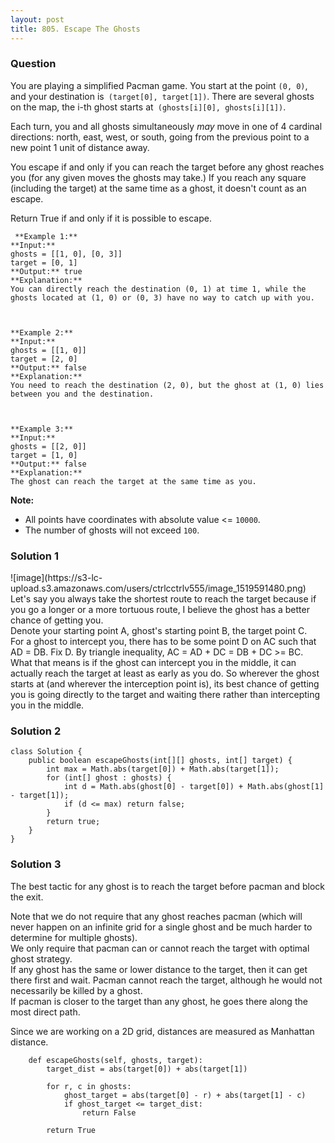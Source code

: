 ```yaml
---
layout: post
title: 805. Escape The Ghosts
---
```

### Question
You are playing a simplified Pacman game. You start at the point `(0, 0)`, and
your destination is` (target[0], target[1])`. There are several ghosts on the
map, the i-th ghost starts at` (ghosts[i][0], ghosts[i][1])`.

Each turn, you and all ghosts simultaneously *may* move in one of 4 cardinal
directions: north, east, west, or south, going from the previous point to a
new point 1 unit of distance away.

You escape if and only if you can reach the target before any ghost reaches
you (for any given moves the ghosts may take.)  If you reach any square
(including the target) at the same time as a ghost, it doesn't count as an
escape.

Return True if and only if it is possible to escape.

    
    
     **Example 1:**
    **Input:** 
    ghosts = [[1, 0], [0, 3]]
    target = [0, 1]
    **Output:** true
    **Explanation:** 
    You can directly reach the destination (0, 1) at time 1, while the ghosts located at (1, 0) or (0, 3) have no way to catch up with you.
    
    
    
    **Example 2:**
    **Input:** 
    ghosts = [[1, 0]]
    target = [2, 0]
    **Output:** false
    **Explanation:** 
    You need to reach the destination (2, 0), but the ghost at (1, 0) lies between you and the destination.
    
    
    
    **Example 3:**
    **Input:** 
    ghosts = [[2, 0]]
    target = [1, 0]
    **Output:** false
    **Explanation:** 
    The ghost can reach the target at the same time as you.
    

**Note:**

  * All points have coordinates with absolute value <= `10000`.
  * The number of ghosts will not exceed `100`.

### Solution 1
![image](https://s3-lc-
upload.s3.amazonaws.com/users/ctrlcctrlv555/image_1519591480.png)  
Let's say you always take the shortest route to reach the target because if
you go a longer or a more tortuous route, I believe the ghost has a better
chance of getting you.  
Denote your starting point A, ghost's starting point B, the target point C.  
For a ghost to intercept you, there has to be some point D on AC such that AD
= DB. Fix D. By triangle inequality, AC = AD + DC = DB + DC >= BC. What that
means is if the ghost can intercept you in the middle, it can actually reach
the target at least as early as you do. So wherever the ghost starts at (and
wherever the interception point is), its best chance of getting you is going
directly to the target and waiting there rather than intercepting you in the
middle.


### Solution 2
    
    
    class Solution {
        public boolean escapeGhosts(int[][] ghosts, int[] target) {
            int max = Math.abs(target[0]) + Math.abs(target[1]);
            for (int[] ghost : ghosts) {
                int d = Math.abs(ghost[0] - target[0]) + Math.abs(ghost[1] - target[1]);
                if (d <= max) return false;
            }
            return true;
        }
    }
    


### Solution 3
The best tactic for any ghost is to reach the target before pacman and block
the exit.

Note that we do not require that any ghost reaches pacman (which will never
happen on an infinite grid for a single ghost and be much harder to determine
for multiple ghosts).  
We only require that pacman can or cannot reach the target with optimal ghost
strategy.  
If any ghost has the same or lower distance to the target, then it can get
there first and wait. Pacman cannot reach the target, although he would not
necessarily be killed by a ghost.  
If pacman is closer to the target than any ghost, he goes there along the most
direct path.

Since we are working on a 2D grid, distances are measured as Manhattan
distance.

    
    
        def escapeGhosts(self, ghosts, target):
            target_dist = abs(target[0]) + abs(target[1])
            
            for r, c in ghosts:
                ghost_target = abs(target[0] - r) + abs(target[1] - c)
                if ghost_target <= target_dist:
                    return False
                
            return True



